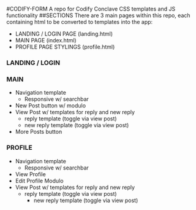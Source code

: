 #CODIFY-FORM
A repo for Codify Conclave CSS templates and JS functionality
##SECTIONS
There are 3 main pages within this repo, each containing html to be converted to templates into the app:

* LANDING / LOGIN PAGE (landing.html)
* MAIN PAGE (index.html)
* PROFILE PAGE STYLINGS (profile.html)

### LANDING / LOGIN
### MAIN

* Navigation template
  * Responsive w/ searchbar
* New Post button w/ modulo
* View Post w/ templates for reply and new reply
  * reply template (toggle via view post)
  * new reply template (toggle via view post)
* More Posts button


### PROFILE

* Navigation template
  * Responsive w/ searchbar
* View Profile
* Edit Profile Modulo
* View Post w/ templates for reply and new reply
  * reply template (toggle via view post)
	* new reply template (toggle via view post)